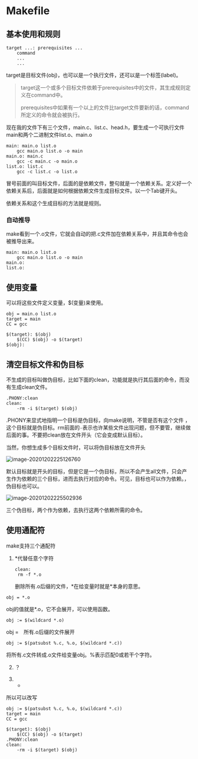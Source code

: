 # Makefile

## 基本使用和规则

```
target ...: prerequisites ...
	command
	...
	...
```

target是目标文件(obj)，也可以是一个执行文件，还可以是一个标签(label)。

> target这一个或多个目标文件依赖于prerequisites中的文件，其生成规则定义在command中。
>
> prerequisites中如果有一个以上的文件比target文件要新的话，command所定义的命令就会被执行。

现在我的文件下有三个文件，main.c、list.c、head.h，要生成一个可执行文件main和两个二进制文件list.o、main.o

```
main: main.o list.o
	gcc main.o list.o -o main
main.o: main.c
	gcc -c main.c -o main.o
list.o: list.c
	gcc -c list.c -o list.o
```

冒号前面的叫目标文件，后面的是依赖文件，整句就是一个依赖关系。定义好一个依赖关系后，后面就是如何根据依赖文件生成目标文件。以一个Tab键开头。



依赖关系和这个生成目标的方法就是规则。



### 自动推导

make看到一个.o文件，它就会自动的把.c文件加在依赖关系中，并且其命令也会被推导出来。

```
main: main.o list.o
	gcc main.o list.o -o main
main.o:
list.o: 
```

## 使用变量

可以将这些文件定义变量，$(变量)来使用。

```
obj = main.o list.o
target = main
CC = gcc

$(target): $(obj)
	$(CC) $(obj) -o $(target)
$(obj):
```

## 清空目标文件和伪目标

不生成的目标叫做伪目标，比如下面的clean，功能就是执行其后面的命令，而没有生成clean文件。

```
.PHONY:clean
clean:
	-rm -i $(target) $(obj)
```

.PHONY来显式地指明一个目标是伪目标，向make说明，不管是否有这个文件 ，这个目标就是伪目标。rm前面的`-`表示也许某些文件出现问题，但不要管，继续做后面的事。不要把clean放在文件开头（它会变成默认目标）。

当然，你想生成多个目标文件时，可以将伪目标放在文件开头

![image-20201202225126760](C:\Users\31787\AppData\Roaming\Typora\typora-user-images\image-20201202225126760.png)

默认目标就是开头的目标，但是它是一个伪目标，所以不会产生all文件，只会产生作为依赖的三个目标，进而去执行对应的命令。可见，目标也可以作为依赖。，伪目标也可以。

![image-20201202225502936](C:\Users\31787\AppData\Roaming\Typora\typora-user-images\image-20201202225502936.png)

三个伪目标，两个作为依赖，去执行这两个依赖所需的命令。

## 使用通配符

make支持三个通配符

1. *代替任意个字符

   ```
   clean:
   	rm -f *.o
   ```

   删除所有.o后缀的文件，*在给变量时就是\*本身的意思。

```
obj = *.o
```

obj的值就是*.o，它不会展开，可以使用函数。

```
obj := $(wildcard *.o)
```

obj =　所有.o后缀的文件展开

```
obj := $(patsubst %.c, %.o, $(wildcard *.c))
```

将所有.c文件转成.o文件给变量obj。%表示匹配0或若干个字符。

2. ？

3. -

所以可以改写

```
obj := $(patsubst %.c, %.o, $(wildcard *.c))
target = main
CC = gcc

$(target): $(obj)
	$(CC) $(obj) -o $(target)
.PHONY:clean
clean:
	-rm -i $(target) $(obj)
```

